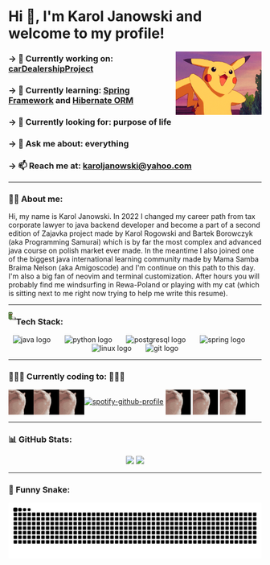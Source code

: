 # Hi 👋, I'm Karol Janowski and welcome to my profile!


<img align="right" src="resources/pikachu_hello.gif" style="vertical-align: middle;" alt="pikachu_hello" width="34%" />


### → 🔭 Currently working on: **[carDealershipProject](https://github.com/kaarlych/carDealershipProjectZajavka)**

### → 🌱 Currently learning: **[Spring Framework](https://github.com/kaarlych/springDataAccessProjectZajavka)** and **[Hibernate ORM](https://github.com/kaarlych/HibernateExamples)**

### → 🔎 Currently looking for: __purpose of life__

### → 💬 Ask me about: __everything__

### → 📫 Reach me at: **karoljanowski@yahoo.com**

---

### 🏄‍♂️ __About me:__
<p style="text-align:left;">
Hi, my name is Karol Janowski. In 2022 I changed my career path from tax corporate lawyer to
java backend developer and become a part of a second edition of Zajavka project made by Karol
Rogowski and Bartek Borowczyk (aka Programming Samurai) which is by far the most complex
and advanced java course on polish market ever made. In the meantime I also joined one of the
biggest java international learning community made by Mama Samba Braima Nelson (aka
Amigoscode) and I'm continue on this path to this day. I'm also a big fan of neovim and terminal
customization. After hours you will probably find me windsurfing in Rewa-Poland or playing
with my cat (which is sitting next to me right now trying to help me write this resume).
</p>

---

<img align="left" src="resources/pepe_chatting.gif" alt="cat-jam" width="3%" />

###  __Tech Stack:__

<div align="center">
  <img src="https://cdn.jsdelivr.net/gh/devicons/devicon/icons/java/java-original.svg" height="60" alt="java logo"  />
  <img width="20" />
  <img src="https://cdn.jsdelivr.net/gh/devicons/devicon/icons/python/python-original.svg" height="60" alt="python logo"  />
  <img width="20" />
  <img src="https://cdn.jsdelivr.net/gh/devicons/devicon/icons/postgresql/postgresql-original.svg" height="60" alt="postgresql logo"  />
  <img width="20" />
   <img src="https://cdn.jsdelivr.net/gh/devicons/devicon/icons/spring/spring-original.svg" height="60" alt="spring logo"  />
  <img width="20" />
  <img src="https://cdn.jsdelivr.net/gh/devicons/devicon/icons/linux/linux-original.svg" height="60" alt="linux logo"  />
  <img width="20" />
  <img src="https://cdn.jsdelivr.net/gh/devicons/devicon/icons/git/git-original.svg" height="60" alt="git logo"  />
</div>

---

### 💃💃💃 Currently coding to: 💃💃💃

<img align="left" src="resources/cat-jam-cat.gif" style="vertical-align: middle;" alt="cat-jam" width="10%" />
<img align="left" src="resources/cat-jam-cat.gif" style="vertical-align: middle;" alt="cat-jam" width="10%" />
<img align="left" src="resources/cat-jam-cat.gif" style="vertical-align: middle;" alt="cat-jam" width="10%" />

[![spotify-github-profile](https://spotify-github-profile.kittinanx.com/api/view?uid=karoljanowski&cover_image=true&theme=novatorem&show_offline=false&background_color=121212&interchange=false)](https://open.spotify.com/user/karoljanowski)
<img src="resources/cat-jam-cat.gif" style="vertical-align: middle;" alt="cat-jam" width="10%" />
<img src="resources/cat-jam-cat.gif" style="vertical-align: middle;" alt="cat-jam" width="10%" />
<img src="resources/cat-jam-cat.gif" style="vertical-align: middle;" alt="cat-jam" width="10%" />


---




### 📊 GitHub Stats:
<div align="center">
  <img src="https://github-readme-stats.vercel.app/api?username=kaarlych&theme=tokyonight&hide_border=false&include_all_commits=false&count_private=false&layout=compact" width=45% />
<img src="https://github-readme-stats.vercel.app/api/top-langs/?username=kaarlych&theme=tokyonight&hide_border=false&include_all_commits=false&count_private=false&layout=compact" width=35% />
</div>


---

### 🐍 Funny Snake:

<picture>
  <source media="(prefers-color-scheme: dark)" srcset="https://raw.githubusercontent.com/kaarlych/kaarlych/output/github-snake-dark.svg" />
  <source media="(prefers-color-scheme: light)" srcset="https://raw.githubusercontent.com/kaarlych/kaarlych/output/github-snake.svg" />
  <img alt="github-snake" src="https://raw.githubusercontent.com/kaarlych/kaarlych/output/github-snake.svg" />
</picture>
